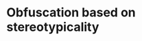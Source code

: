 # Obfuscation based on stereotypicality

<!--
Otras son las cosas que transforman aquel verteigo entre sus dos miradas
muchas veces volveras a ser mi quinto silencio 
se que has de caminar
volveras a traves de aquel circulo que hemos creado,
con esa inconsistencia otra vez estaremos eternamente reflejandonos 
 -->